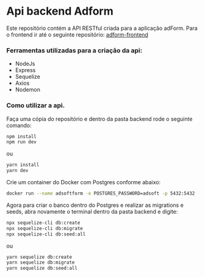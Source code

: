 # Api backend Adform

Este repositório contém a API RESTful criada para a aplicação adForm.
Para o frontend ir até o seguinte repositório: [adform-frontend](https://github.com/brtrindade/adform-frontend)

### Ferramentas utilizadas para a criação da api:

 - NodeJs
 - Express
 - Sequelize
 - Axios
 - Nodemon


### Como utilizar a api.
Faça uma cópia do repositório e dentro da pasta backend rode o seguinte comando:
```sh
npm install
npm run dev
```
ou
```sh
yarn install
yarn dev
```

Crie um container do Docker com Postgres conforme abaixo:
```sh
docker run --name adsoftform -e POSTGRES_PASSWORD=adsoft -p 5432:5432 -d postgres
```
Agora para criar o banco dentro do Postgres e realizar as migrations e seeds, abra novamente o terminal dentro da pasta backend e digite:
```sh
npx sequelize-cli db:create
npx sequelize-cli db:migrate
npx sequelize-cli db:seed:all
```
ou
```sh
yarn sequelize db:create
yarn sequelize db:migrate
yarn sequelize db:seed:all
```